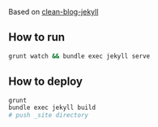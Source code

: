 Based on [clean-blog-jekyll](https://github.com/BlackrockDigital/startbootstrap-clean-blog-jekyll)

## How to run

```bash
grunt watch && bundle exec jekyll serve
```

## How to deploy
```bash
grunt
bundle exec jekyll build
# push _site directory
```
